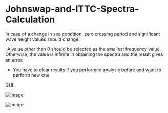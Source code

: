 # Johnswap-and-ITTC-Spectra-Calculation
In case of a change in sea condition, zero crossing period and significant wave height values should change.

-A value other than 0 should be selected as the smallest frequency value. Otherwise, the value is infinite in obtaining the spectra and the result gives an error.

- You have to clear results if you performed analysis before and want to perform new one

GUI:

![image](https://user-images.githubusercontent.com/104154215/227079323-5c0d6ab0-8dd6-46f8-ad0b-0d9c7698b90f.png)

![image](https://user-images.githubusercontent.com/104154215/227080003-da3e1763-441a-43b1-8c23-3eb4c738fd96.png)



